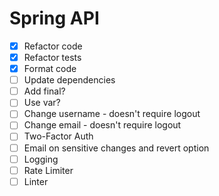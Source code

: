 # Spring API
- [x] Refactor code
- [x] Refactor tests
- [x] Format code
- [ ] Update dependencies
- [ ] Add final?
- [ ] Use var?
- [ ] Change username - doesn't require logout
- [ ] Change email - doesn't require logout
- [ ] Two-Factor Auth
- [ ] Email on sensitive changes and revert option
- [ ] Logging
- [ ] Rate Limiter
- [ ] Linter
